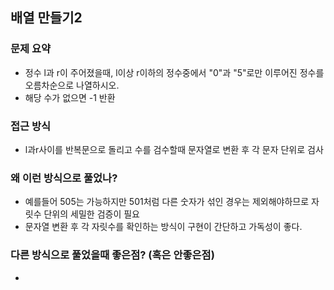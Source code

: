 ## 배열 만들기2

### 문제 요약

- 정수 l과 r이 주어졌을때, l이상 r이하의 정수중에서 "0"과 "5"로만 이루어진 정수를 오름차순으로 나열하시오.
- 해당 수가 없으면 -1 반환

### 접근 방식

- l과r사이를 반복문으로 돌리고 수를 검수할때 문자열로 변환 후 각 문자 단위로 검사

### 왜 이런 방식으로 풀었나?

- 예를들어 505는 가능하지만 501처럼 다른 숫자가 섞인 경우는 제외해야하므로 자릿수 단위의 세밀한 검증이 필요
- 문자열 변환 후 각 자릿수를 확인하는 방식이 구현이 간단하고 가독성이 좋다.

### 다른 방식으로 풀었을때 좋은점? (혹은 안좋은점)

- 
